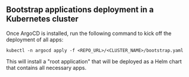 ## Bootstrap applications deployment in a Kubernetes cluster

Once ArgoCD is installed, run the following command to kick off the deployment of all apps:

```
kubectl -n argocd apply -f <REPO_URL>/<CLUSTER_NAME>/bootstrap.yaml
```

This will install a "root application" that will be deployed as a Helm chart that contains all necessary apps.